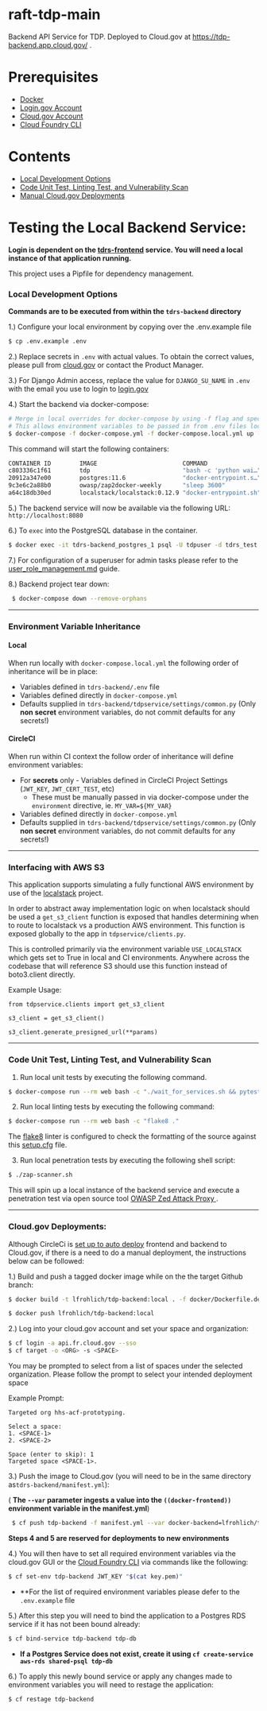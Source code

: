 # raft-tdp-main

Backend API Service for TDP. Deployed to Cloud.gov at https://tdp-backend.app.cloud.gov/ .

# Prerequisites

- [Docker](https://docs.docker.com/docker-for-mac/install/)  
- [Login.gov Account](https://login.gov/)
- [Cloud.gov Account](https://cloud.gov/)
- [Cloud Foundry CLI](https://docs.cloudfoundry.org/cf-cli/install-go-cli.html)

# Contents

- [Local Development Options](#Local-Development-Options)
- [Code Unit Test, Linting Test, and Vulnerability Scan](#Code-Unit-Test,-Linting-Test,-and-Vulnerability-Scan)
- [Manual Cloud.gov Deployments](#Manual-Cloud.gov-Deployments)

# Testing the Local Backend Service:

  **Login is dependent on the [tdrs-frontend](../tdrs-frontend/README.md) service. You will need a local instance of that application running.**
  
This project uses a Pipfile for dependency management.

### Local Development Options

**Commands are to be executed from within the `tdrs-backend` directory**

1.) Configure your local environment by copying over the .env.example file
```bash
$ cp .env.example .env
```

2.) Replace secrets in `.env` with actual values. To obtain the correct values, 
please pull from [cloud.gov](https://cloud.gov) or contact the Product Manager.

3.) For Django Admin access, replace the value for `DJANGO_SU_NAME` in `.env` 
with the email you use to login to [login.gov](https://login.gov)

4.) Start the backend via docker-compose: 

```bash
# Merge in local overrides for docker-compose by using -f flag and specifying both
# This allows environment variables to be passed in from .env files locally.
$ docker-compose -f docker-compose.yml -f docker-compose.local.yml up --build -d
```

This command will start the following containers: 

```bash
CONTAINER ID        IMAGE                        COMMAND                  CREATED             STATUS                            PORTS                    NAMES
c803336c1f61        tdp                          "bash -c 'python wai…"   3 seconds ago       Up 3 seconds                      0.0.0.0:8080->8080/tcp   tdrs-backend_web_1
20912a347e00        postgres:11.6                "docker-entrypoint.s…"   4 seconds ago       Up 3 seconds                      5432/tcp                 tdrs-backend_postgres_1
9c3e6c2a88b0        owasp/zap2docker-weekly      "sleep 3600"             4 seconds ago       Up 3 seconds (health: starting)                            tdrs-backend_zaproxy_1
a64c18db30ed        localstack/localstack:0.12.9 "docker-entrypoint.sh"   2 hours ago         Up 2 hours                        4571/tcp, 0.0.0.0:4566->4566/tcp, 8080/tcp   tdrs-backend_localstack_1
```

5.) The backend service will now be available via the following URL: `http://localhost:8080`

6.) To `exec` into the PostgreSQL database in the container. 

```bash
$ docker exec -it tdrs-backend_postgres_1 psql -U tdpuser -d tdrs_test
```

7.) For configuration of a superuser for admin tasks please refer to the [user_role_management.md](docs/user_role_management.md) guide. 

8.) Backend project tear down: 

```bash
 $ docker-compose down --remove-orphans
```

----
### Environment Variable Inheritance
#### Local
When run locally with `docker-compose.local.yml` the following order of inheritance will be in place:
* Variables defined in `tdrs-backend/.env` file
* Variables defined directly in `docker-compose.yml`
* Defaults supplied in `tdrs-backend/tdpservice/settings/common.py` (Only **non secret** environment variables, do not commit defaults for any secrets!) 

#### CircleCI
When run within CI context the follow order of inheritance will define environment variables:
* For **secrets** only - Variables defined in CircleCI Project Settings (`JWT_KEY`, `JWT_CERT_TEST`, etc)
  * These must be manually passed in via docker-compose under the `environment` directive, ie. `MY_VAR=${MY_VAR}`
* Variables defined directly in `docker-compose.yml`
* Defaults supplied in `tdrs-backend/tdpservice/settings/common.py` (Only **non secret** environment variables, do not commit defaults for any secrets!) 

----
### Interfacing with AWS S3
This application supports simulating a fully functional AWS environment by use of the [localstack](https://github.com/localstack/localstack) project.

In order to abstract away implementation logic on when localstack should be used a `get_s3_client` function is exposed that handles determining when to
route to localstack vs a production AWS environment. This function is exposed globally to the app in `tdpservice/clients.py`.

This is controlled primarily via the environment variable `USE_LOCALSTACK` which gets set to True in local and CI environments.
Anywhere across the codebase that will reference S3 should use this function instead of boto3.client directly.

Example Usage:
```
from tdpservice.clients import get_s3_client

s3_client = get_s3_client()

s3_client.generate_presigned_url(**params)
```

----
### Code Unit Test, Linting Test, and Vulnerability Scan

1. Run local unit tests by executing the following command.

```bash
$ docker-compose run --rm web bash -c "./wait_for_services.sh && pytest"
```

2. Run local linting tests by executing the following command:

```bash
$ docker-compose run --rm web bash -c "flake8 ."
```

The [flake8](https://flake8.pycqa.org/en/latest/) linter is configured to check the formatting of the source against this [setup.cfg](https://github.com/raft-tech/TANF-app/blob/raft-tdp-main/tdrs-backend/setup.cfg#L20-L34) file. 

3. Run local penetration tests by executing the following shell script:

```bash
$ ./zap-scanner.sh
```

This will spin up a local instance of the backend service and execute a penetration test via open source tool [OWASP Zed Attack Proxy ](https://owasp.org/www-project-zap/).

----

### Cloud.gov Deployments:

Although CircleCi is [set up to auto deploy](https://github.com/raft-tech/TANF-app/blob/raft-tdp-main/.circleci/config.yml#L131) frontend and backend to Cloud.gov, if there is a need to do a manual deployment, the instructions below can be followed:


1.) Build and push a tagged docker image while on the the target Github branch:

```bash
$ docker build -t lfrohlich/tdp-backend:local . -f docker/Dockerfile.dev

$ docker push lfrohlich/tdp-backend:local
```


2.) Log into your cloud.gov account and set your space and organization:

```bash
$ cf login -a api.fr.cloud.gov --sso
$ cf target -o <ORG> -s <SPACE>
```

You may be prompted to select from a list of spaces under the selected organization. Please follow the prompt to select your intended deployment space


Example Prompt:
```
Targeted org hhs-acf-prototyping.

Select a space:
1. <SPACE-1>
2. <SPACE-2>

Space (enter to skip): 1
Targeted space <SPACE-1>.
```

3.) Push the image to Cloud.gov (you will need to be in the same directory as`tdrs-backend/manifest.yml`):

( **The `--var` parameter ingests a value into the ``((docker-frontend))`` environment variable in the manifest.yml**)

```bash
 $ cf push tdp-backend -f manifest.yml --var docker-backend=lfrohlich/tdp-backend:local
```

**Steps 4 and 5 are reserved for deployments to new environments**


4.) You will then have to set all required environment variables via the cloud.gov GUI or the [Cloud Foundry CLI](https://docs.cloudfoundry.org/cf-cli/install-go-cli.html) via commands like the following:

 ```bash
 $ cf set-env tdp-backend JWT_KEY "$(cat key.pem)"
 ```
 
- **For the list of required environment variables please defer to the `.env.example` file

5.) After this step you will need to bind the application to a Postgres RDS service if it has not been bound already: 
```bash
$ cf bind-service tdp-backend tdp-db
```

- **If a Postgres Service does not exist, create it using `cf create-service aws-rds shared-psql tdp-db`**

6.) To apply this newly bound service or apply any changes made to environment variables you will need to restage the application:
```bash
$ cf restage tdp-backend
```
